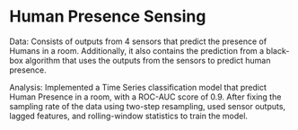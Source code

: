 # Human Presence Sensing

Data: Consists of outputs from 4 sensors that predict the presence of Humans in a room. Additionally, it also contains the prediction from a black-box algorithm that uses the outputs from the sensors to predict human presence.

Analysis: Implemented a Time Series classification model that predict Human Presence in a room, with a ROC-AUC score of 0.9. After fixing the sampling rate of the data using two-step resampling, used sensor outputs, lagged features, and rolling-window statistics to train the model.
